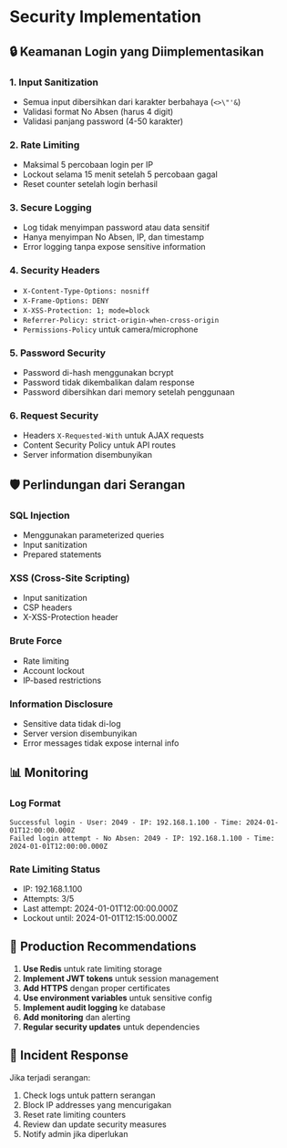# Security Implementation

## 🔒 Keamanan Login yang Diimplementasikan

### 1. **Input Sanitization**
- Semua input dibersihkan dari karakter berbahaya (`<>\"'&`)
- Validasi format No Absen (harus 4 digit)
- Validasi panjang password (4-50 karakter)

### 2. **Rate Limiting**
- Maksimal 5 percobaan login per IP
- Lockout selama 15 menit setelah 5 percobaan gagal
- Reset counter setelah login berhasil

### 3. **Secure Logging**
- Log tidak menyimpan password atau data sensitif
- Hanya menyimpan No Absen, IP, dan timestamp
- Error logging tanpa expose sensitive information

### 4. **Security Headers**
- `X-Content-Type-Options: nosniff`
- `X-Frame-Options: DENY`
- `X-XSS-Protection: 1; mode=block`
- `Referrer-Policy: strict-origin-when-cross-origin`
- `Permissions-Policy` untuk camera/microphone

### 5. **Password Security**
- Password di-hash menggunakan bcrypt
- Password tidak dikembalikan dalam response
- Password dibersihkan dari memory setelah penggunaan

### 6. **Request Security**
- Headers `X-Requested-With` untuk AJAX requests
- Content Security Policy untuk API routes
- Server information disembunyikan

## 🛡️ Perlindungan dari Serangan

### SQL Injection
- Menggunakan parameterized queries
- Input sanitization
- Prepared statements

### XSS (Cross-Site Scripting)
- Input sanitization
- CSP headers
- X-XSS-Protection header

### Brute Force
- Rate limiting
- Account lockout
- IP-based restrictions

### Information Disclosure
- Sensitive data tidak di-log
- Server version disembunyikan
- Error messages tidak expose internal info

## 📊 Monitoring

### Log Format
```
Successful login - User: 2049 - IP: 192.168.1.100 - Time: 2024-01-01T12:00:00.000Z
Failed login attempt - No Absen: 2049 - IP: 192.168.1.100 - Time: 2024-01-01T12:00:00.000Z
```

### Rate Limiting Status
- IP: 192.168.1.100
- Attempts: 3/5
- Last attempt: 2024-01-01T12:00:00.000Z
- Lockout until: 2024-01-01T12:15:00.000Z

## 🔧 Production Recommendations

1. **Use Redis** untuk rate limiting storage
2. **Implement JWT tokens** untuk session management
3. **Add HTTPS** dengan proper certificates
4. **Use environment variables** untuk sensitive config
5. **Implement audit logging** ke database
6. **Add monitoring** dan alerting
7. **Regular security updates** untuk dependencies

## 🚨 Incident Response

Jika terjadi serangan:
1. Check logs untuk pattern serangan
2. Block IP addresses yang mencurigakan
3. Reset rate limiting counters
4. Review dan update security measures
5. Notify admin jika diperlukan
